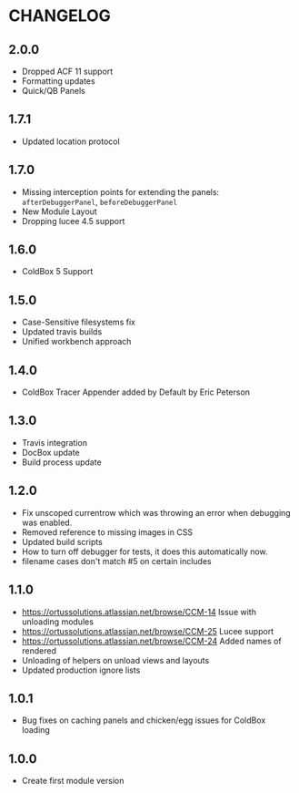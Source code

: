 # CHANGELOG

## 2.0.0

* Dropped ACF 11 support
* Formatting updates
* Quick/QB Panels

## 1.7.1

* Updated location protocol

## 1.7.0

* Missing interception points for extending the panels: `afterDebuggerPanel`, `beforeDebuggerPanel`
* New Module Layout
* Dropping lucee 4.5 support

## 1.6.0 

* ColdBox 5 Support

## 1.5.0

* Case-Sensitive filesystems fix
* Updated travis builds
* Unified workbench approach

## 1.4.0

* ColdBox Tracer Appender added by Default by Eric Peterson

## 1.3.0

* Travis integration
* DocBox update
* Build process update

## 1.2.0

* Fix unscoped currentrow which was throwing an error when debugging was enabled.
* Removed reference to missing images in CSS
* Updated build scripts
* How to turn off debugger for tests, it does this automatically now.
* filename cases don't match #5 on certain includes

## 1.1.0

* https://ortussolutions.atlassian.net/browse/CCM-14 Issue with unloading modules
* https://ortussolutions.atlassian.net/browse/CCM-25 Lucee support
* https://ortussolutions.atlassian.net/browse/CCM-24 Added names of rendered 
* Unloading of helpers on unload
views and layouts
* Updated production ignore lists

## 1.0.1

* Bug fixes on caching panels and chicken/egg issues for ColdBox loading

## 1.0.0

* Create first module version